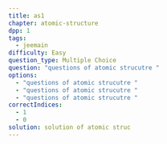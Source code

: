 ```yaml
---
title: as1
chapter: atomic-structure
dpp: 1
tags:
  - jeemain
difficulty: Easy
question_type: Multiple Choice
question: "questions of atomic strucutre "
options:
  - "questions of atomic strucutre "
  - "questions of atomic strucutre "
  - "questions of atomic strucutre "
correctIndices:
  - 1
  - 0
solution: solution of atomic struc
---
```

